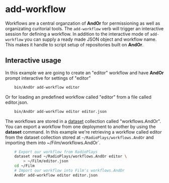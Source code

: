 
# add-workflow

Workflows are a central organzation of **AndOr** for
permissioning as well as organizating curitorial tools.
The `add-workflow` verb will trigger an interactive
session for defining a workflow. In addition to
the interactive mode of `add-workflow` you can
supply a ready made JSON object and workflow name.
This makes it handle to script setup of repositories
built on **AndOr**.

## Interactive usage

In this example we are going to create an "editor" workflow
and have **AndOr** prompt interactive for settings
of "editor"

```bash
    bin/AndOr add-workflow editor
```

Or for loading an predefined workflow called "editor" from
a file called editor.json.

```bash
    bin/AndOr add-workflow editor editor.json
```

The workflows are stored in a 
[dataset](https://github.com/caltechlibrary/dataset) 
collection called "workflows.AndOr". You can export a 
workflow from one deployment to another by using 
the **dataset** command. In this example we're
retrieving a workflow called editor from the dataset
collection stored at `~/RadioPlays/workflows.AndOr`
and importing them into ~/Film/workflows.AndOr`.

```bash
    # Export our workflow from RadioPlays
    dataset read ~/RadioPlays/workflows.AndOr editor \
        > ~/Film/editor.json
    cd ~/Film
    # Import our workflow into Film's workflows.AndOr
    AndOr add-workflow editor editor.json
```


